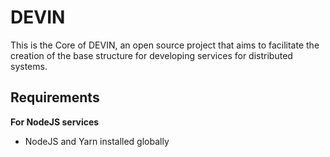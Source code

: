 # DEVIN

This is the Core of DEVIN, an open source project that aims to facilitate the creation of the base structure for developing services for distributed systems.

## Requirements

**For NodeJS services**

* NodeJS and Yarn installed globally